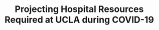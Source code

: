 ---
title: "Projecting Hospital Resources Required at UCLA during COVID-19"
link: "https://stack.dailybruin.com/2020/04/20/covid-hospitals/"
description: "Developed story that maps hospitals in LA with information about the number of hospital beds and a chart projected into the future to estimate how the spread of COVID-19 within the UCLA community (if it opened up) would impact the local hospital capacity."
image: "covid-hospitals.png"
tags: [journalism]
---